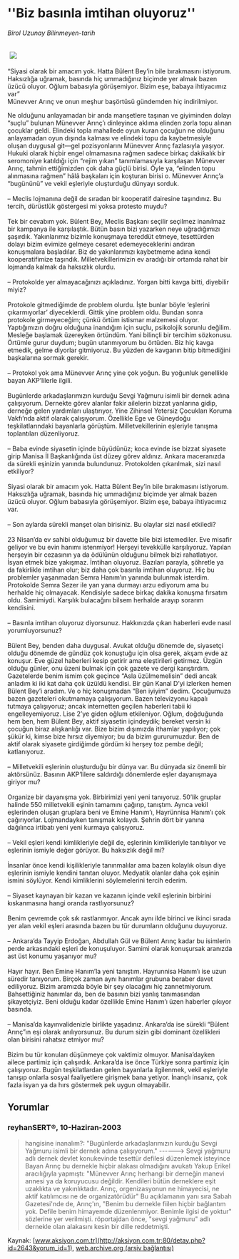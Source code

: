 # ''Biz basınla imtihan oluyoruz''

*Birol Uzunay Bilinmeyen-tarih*

<div>
 <font>
  <img border="0" height="1" src="/web/20041106211855im_/http://aksiyon.com.tr/images/blank.gif"/>
 </font>
 <font class="content">
  <p>
   <img border="0" hspace="5" src="http://web.archive.org/web/20041106211855im_/http://www.aksiyon.com.tr/resim/443/34.jpg" vspace="5"/>
  </p>
 </font>
 <font class="content">
  “Siyasi olarak bir amacım yok. Hatta Bülent Bey’in bile bırakmasını istiyorum. Haksızlığa uğramak, basında hiç ummadığınız biçimde yer almak bazen üzücü oluyor. Oğlum babasıyla görüşemiyor. Bizim eşe, babaya ihtiyacımız var”
  <br/>
  Münevver Arınç ve onun meşhur başörtüsü gündemden hiç indirilmiyor.
 </font>
 <p>
  <font class="content">
   Ne olduğunu anlayamadan bir anda manşetlere taşınan ve giyiminden dolayı “suçlu” bulunan Münevver Arınç’ı dinleyince aklıma elinden zorla topu alınan çocuklar geldi. Elindeki topla mahallede oyun kuran çocuğun ne olduğunu anlayamadan oyun dışında kalması ve elindeki topu da kaybetmesiyle oluşan duygusal git—gel pozisyonlarını Münevver Arınç fazlasıyla yaşıyor. Hukuki olarak hiçbir engel olmamasına rağmen sadece birkaç dakikalık bir seromoniye katıldığı için “rejim yıkan” tanımlamasıyla karşılaşan Münevver Arınç, tahmin ettiğimizden çok daha güçlü birisi. Öyle ya, “elinden topu alınmasına rağmen” hâlâ başkaları için koşturan birisi o. Münevver Arınç’a “bugününü” ve vekil eşleriyle oluşturduğu dünyayı sorduk.
   <br/>
   <br/>
   – Meclis lojmanına değil de sıradan bir kooperatif dairesine taşındınız. Bu tercih, dürüstlük göstergesi mi yoksa protesto muydu?
   <br/>
   <br/>
   Tek bir cevabım yok. Bülent Bey, Meclis Başkanı seçilir seçilmez inanılmaz bir kampanya ile karşılaştık. Bütün basın bizi yazarken neye uğradığımızı şaşırdık. Yakınlarımız bizimle konuşmaya tereddüt etmeye, tesettürden dolayı bizim evimize gelmeye cesaret edemeyeceklerini andıran konuşmalara başladılar. Biz de yakınlarımızı kaybetmeme adına kendi kooperatifimize taşındık. Milletvekillerimizin ev aradığı bir ortamda rahat bir lojmanda kalmak da haksızlık olurdu.
   <br/>
   <br/>
   – Protokolde yer almayacağınızı açıkladınız. Yorgan bitti kavga bitti, diyebilir miyiz?
   <br/>
   <br/>
   Protokole gitmediğimde de problem olurdu. İşte bunlar böyle ‘eşlerini çıkarmıyorlar’ diyeceklerdi. Gittik yine problem oldu. Bundan sonra protokole girmeyeceğim; çünkü örtüm istismar malzemesi oluyor. Yaptığımızın doğru olduğuna inandığım için suçlu, psikolojik sorunlu değilim. Mesleğe başlamak üzereyken örtündüm. Yani bilinçli bir tercihim sözkonusu. Örtümle gurur duydum; bugün utanmıyorum bu örtüden. Biz hiç kavga etmedik, gelme diyorlar gitmiyoruz. Bu yüzden de kavganın bitip bitmediğini başkalarına sormak gerekir.
   <br/>
   <br/>
   – Protokol yok ama Münevver Arınç yine çok yoğun. Bu yoğunluk genellikle bayan AKP’lilerle ilgili.
   <br/>
   <br/>
   Bugünlerde arkadaşlarımızın kurduğu Sevgi Yağmuru isimli bir dernek adına çalışıyorum. Dernekte görev alanlar fakir ailelerin bizzat yanlarına gidip, derneğe gelen yardımları ulaştırıyor. Yine Zihinsel Yetersiz Çocukları Koruma Vakfı’nda aktif olarak çalışıyorum. Özellikle Ege ve Güneydoğu teşkilatlarındaki bayanlarla görüştüm. Milletvekillerinin eşleriyle tanışma toplantıları düzenliyoruz.
   <br/>
   <br/>
   – Baba evinde siyasetin içinde büyüdünüz; koca evinde ise bizzat siyasete girip Manisa İl Başkanlığında üst düzey görev aldınız. Ankara maceranızda da sürekli eşinizin yanında bulundunuz. Protokolden çıkarılmak, sizi nasıl etkiliyor?
   <br/>
   <br/>
   Siyasi olarak bir amacım yok. Hatta Bülent Bey’in bile bırakmasını istiyorum. Haksızlığa uğramak, basında hiç ummadığınız biçimde yer almak bazen üzücü oluyor. Oğlum babasıyla görüşemiyor. Bizim eşe, babaya ihtiyacımız var.
   <br/>
   <br/>
   – Son aylarda sürekli manşet olan birisiniz. Bu olaylar sizi nasıl etkiledi?
   <br/>
   <br/>
   23 Nisan’da ev sahibi olduğumuz bir davette bile bizi istemediler. Eve misafir geliyor ve bu evin hanımı istenmiyor! Herşeyi tevekkülle karşılıyoruz. Yapılan herşeyin bir cezasının ya da ödülünün olduğunu bilmek bizi rahatlatıyor. İsyan etmek bize yakışmaz. İmtihan oluyoruz. Bazıları parayla, şöhretle ya da fakirlikle imtihan olur; biz daha çok basınla imtihan oluyoruz. Hiç bu problemler yaşanmadan Semra Hanım’ın yanında bulunmak isterdim. Protokolde Semra Sezer ile yan yana durmayı arzu ediyorum ama bu herhalde hiç olmayacak. Kendisiyle sadece birkaç dakika konuşma fırsatım oldu. Samimiydi. Karşılık bulacağını bilsem herhalde arayıp sorarım kendisini.
   <br/>
   <br/>
   – Basınla imtihan oluyoruz diyorsunuz. Hakkınızda çıkan haberleri evde nasıl yorumluyorsunuz?
   <br/>
   <br/>
   Bülent Bey, benden daha duygusal. Avukat olduğu dönemde de, siyasetçi olduğu dönemde de gündüz çok konuştuğu için olsa gerek, akşam evde az konuşur. Eve güzel haberleri kesip getirir ama eleştirileri getirmez. Üzgün olduğu günler, onu üzeni bulmak için çok gazete ve dergi karıştırdım. Gazetelerde benim ismim çok geçince “Asla üzülmemelisin” dedi ancak anladım ki iki kat daha çok üzüldü kendisi. Bir gün Kanal D’yi izlerken hemen Bülent Bey’i aradım. Ve o hiç konuşmadan “Ben iyiyim” dedim. Çocuğumuza bazen gazeteleri okutmamaya çalışıyorum. Bazen televizyonu kapalı tutmaya çalışıyoruz; ancak internetten geçilen haberleri tabii ki engelleyemiyoruz. Lise 2’ye giden oğlum etkileniyor. Oğlum, doğduğunda hem ben, hem Bülent Bey, aktif siyasetin içindeydik; bereket versin ki çocuğun biraz alışkanlığı var. Bize bizim dışımızda ithamlar yapılıyor; çok şükür ki, kimse bize hırsız diyemiyor; bu da bizim gururumuzdur. Ben de aktif olarak siyasete girdiğimde gördüm ki herşey toz pembe değil; katlanıyoruz.
   <br/>
   <br/>
   – Milletvekili eşlerinin oluşturduğu bir dünya var. Bu dünyada siz önemli bir aktörsünüz. Basının AKP’lilere saldırdığı dönemlerde eşler dayanışmaya giriyor mu?
   <br/>
   <br/>
   Organize bir dayanışma yok. Birbirimizi yeni yeni tanıyoruz. 50’lik gruplar halinde 550 milletvekili eşinin tamamını çağırıp, tanıştım. Ayrıca vekil eşlerinden oluşan gruplara beni ve Emine Hanım’ı, Hayrünnisa Hanım’ı çok çağırıyorlar. Lojmandayken tanışmak kolaydı. Şehrin dört bir yanına dağılınca irtibatı yeni yeni kurmaya çalışıyoruz.
   <br/>
   <br/>
   – Vekil eşleri kendi kimlikleriyle değil de, eşlerinin kimlikleriyle tanıtılıyor ve eşlerinin ismiyle değer görüyor. Bu haksızlık değil mi?
   <br/>
   <br/>
   İnsanlar önce kendi kişilikleriyle tanınmalılar ama bazen kolaylık olsun diye eşlerinin ismiyle kendini tanıtan oluyor. Medyatik olanlar daha çok eşinin ismini söylüyor. Kendi kimliklerini söylemelerini tercih ederim.
   <br/>
   <br/>
   – Siyaset kaynayan bir kazan ve kazanın içinde vekil eşlerinin birbirini kıskanmasına hangi oranda rastlıyorsunuz?
   <br/>
   <br/>
   Benim çevremde çok sık rastlanmıyor. Ancak aynı ilde birinci ve ikinci sırada yer alan vekil eşleri arasında bazen bu tür durumların olduğunu duyuyoruz.
   <br/>
   <br/>
   – Ankara’da Tayyip Erdoğan, Abdullah Gül ve Bülent Arınç kadar bu isimlerin perde arkasındaki eşleri de konuşuluyor. Samimi olarak konuşursak aranızda ast üst konumu yaşanıyor mu?
   <br/>
   <br/>
   Hayır hayır. Ben Emine Hanım’la yeni tanıştım. Hayrunnisa Hanım’ı ise uzun süredir tanıyorum. Birçok zaman aynı hanımlar grubuna beraber davet ediliyoruz. Bizim aramızda böyle bir şey olacağını hiç zannetmiyorum. Bahsettiğiniz hanımlar da, ben de basının bizi yanlış tanımasından şikayetçiyiz. Beni olduğu kadar özellikle Emine Hanım’ı üzen haberler çıkıyor basında.
   <br/>
   <br/>
   – Manisa’da kayınvalidenizle birlikte yaşadınız. Ankara’da ise sürekli “Bülent Arınç”ın eşi olarak anılıyorsunuz. Bu durum sizin gibi dominant özellikleri olan birisini rahatsız etmiyor mu?
   <br/>
   <br/>
   Bizim bu tür konuları düşünmeye çok vaktimiz olmuyor. Manisa’dayken ailece partimiz için çalışırdık. Ankara’da ise önce Türkiye sonra partimiz için çalışıyoruz. Bugün teşkilatlardan gelen bayanlarla ilgilenmek, vekil eşleriyle tanışıp onlarla sosyal faaliyetlere girişmek bana yetiyor. İnançlı insanız, çok fazla isyan ya da hırs göstermek pek uygun olmayabilir.
   <br/>
  </font>
 </p>
</div>


## Yorumlar

### reyhanSERT®, 10-Haziran-2003
> hangisine inanalım?: 
> "Bugünlerde arkadaşlarımızın kurduğu Sevgi Yağmuru isimli bir dernek adına çalışıyorum." ------> Sevgi yağmuru adlı dernek devlet konukevinde tesettür defilesi düzenlemek isteyince Bayan Arınç bu dernekle hiçbir alakası olmadığını avukatı Yakup Erikel aracılığıyla yapmıştı: "Münevver Arınç herhangi bir derneğin manevi annesi ya da koruyucusu değildir. Kendileri bütün derneklere eşit uzaklıkta ve yakınlıktadır. Arınç, orgenizasyonun ne himayecisi, ne aktif katılımcısı ne de organizatörüdür"  Bu açıklamanın yanı sıra Sabah Gazetesi'nde de, Arınç'ın, "Benim bu dernekle fiilen hiçbir bağlantım yok. Defile benim himayemde düzenlenmiyor. Benimle ilgisi de yoktur" sözlerine yer verilmişti. röportajdan önce, "sevgi yağmuru" adlı dernekle olan alakasını kesin bir dille reddetmişti.

Kaynak: [www.aksiyon.com.tr](http://aksiyon.com.tr:80/detay.php?id=2643&yorum_id=1), [web.archive.org (arşiv bağlantısı)](http://web.archive.org/web/20041106211855/http://aksiyon.com.tr:80/detay.php?id=2643&yorum_id=1)
